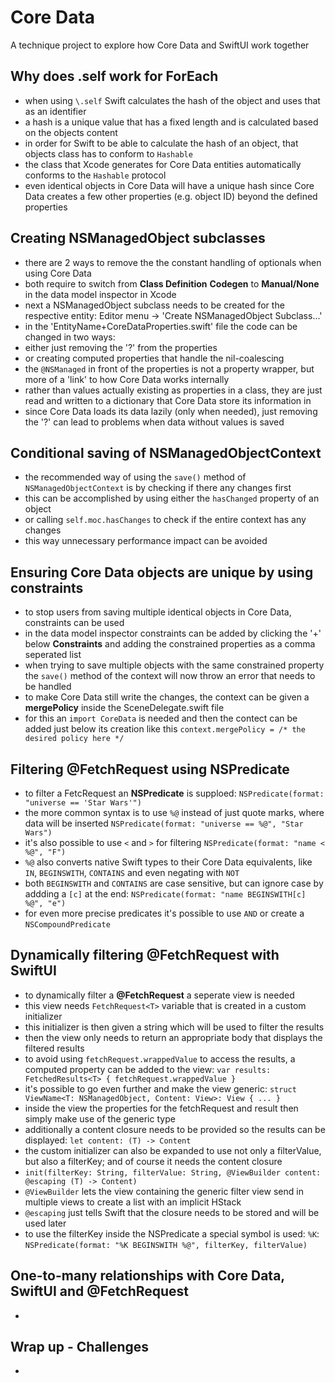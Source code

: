 # Core Data
A technique project to explore how Core Data and SwiftUI work together

## Why does \.self work for ForEach
- when using `\.self` Swift calculates the hash of the object and uses that as an identifier
- a hash is a unique value that has a fixed length and is calculated based on the objects content
- in order for Swift to be able to calculate the hash of an object, that objects class has to conform to `Hashable`
- the class that Xcode generates for Core Data entities automatically conforms to the `Hashable` protocol
- even identical objects in Core Data will have a unique hash since Core Data creates a few other properties (e.g. object ID) beyond the defined properties

## Creating NSManagedObject subclasses
- there are 2 ways to remove the the constant handling of optionals when using Core Data
- both require to switch from __Class Definition__ **Codegen** to __Manual/None__ in the data model inspector in Xcode
- next a NSManagedObject subclass needs to be created for the respective entity: Editor menu -> 'Create NSManagedObject Subclass...'
- in the 'EntityName+CoreDataProperties.swift' file the code can be changed in two ways:
- either just removing the '?' from the properties
- or creating computed properties that handle the nil-coalescing
- the `@NSManaged` in front of the properties is not a property wrapper, but more of a 'link' to how Core Data works internally
- rather than values actually existing as properties in a class, they are just read and written to a dictionary that Core Data store its information in
- since Core Data loads its data lazily (only when needed), just removing the '?' can lead to problems when data without values is saved

## Conditional saving of NSManagedObjectContext
- the recommended way of using the `save()` method of `NSManagedObjectContext` is by checking if there any changes first
- this can be accomplished by using either the `hasChanged` property of an object
- or calling `self.moc.hasChanges` to check if the entire context has any changes
- this way unnecessary performance impact can be avoided

## Ensuring Core Data objects are unique by using constraints
- to stop users from saving multiple identical objects in Core Data, constraints can be used
- in the data model inspector constraints can be added by clicking the '+' below **Constraints** and adding the constrained properties as a comma seperated list
- when trying to save multiple objects with the same constrained property the `save()` method of the context will now throw an error that needs to be handled
- to make Core Data still write the changes, the context can be given a **mergePolicy** inside the SceneDelegate.swift file
- for this an `import CoreData` is needed and then the contect can be added just below its creation like this `context.mergePolicy = /* the desired policy here */`

## Filtering @FetchRequest using NSPredicate
- to filter a FetcRequest an **NSPredicate** is supploed: `NSPredicate(format: "universe == 'Star Wars'")`
- the more common syntax is to use `%@` instead of just quote marks, where data will be inserted `NSPredicate(format: "universe == %@", "Star Wars")`
- it's also possible to use `<` and `>` for filtering `NSPredicate(format: "name < %@", "F")`
- `%@` also converts native Swift types to their Core Data equivalents, like `IN`, `BEGINSWITH`, `CONTAINS` and even negating with `NOT`
- both `BEGINSWITH` and `CONTAINS` are case sensitive, but can ignore case by addding a `[c]` at the end: `NSPredicate(format: "name BEGINSWITH[c] %@", "e")`
- for even more precise predicates it's possible to use `AND` or create a `NSCompoundPredicate`

## Dynamically filtering @FetchRequest with SwiftUI
- to dynamically filter a __@FetchRequest__ a seperate view is needed
- this view needs `FetchRequest<T>` variable that is created in a custom initializer
- this initializer is then given a string which will be used to filter the results
- then the view only needs to return an appropriate body that displays the filtered results
- to avoid using `fetchRequest.wrappedValue` to access the results, a computed property can be added to the view: `var results: FetchedResults<T> { fetchRequest.wrappedValue }`
- it's possible to go even further and make the view generic: `struct ViewName<T: NSManagedObject, Content: View>: View { ... }`
- inside the view the properties for the fetchRequest and result then simply make use of the generic type
- additionally a content closure needs to be provided so the results can be displayed: `let content: (T) -> Content`
- the custom initializer can also be expanded to use not only a filterValue, but also a filterKey; and of course it needs the content closure
- `init(filterKey: String, filterValue: String, @ViewBuilder content: @escaping (T) -> Content)`
- `@ViewBuilder` lets the view containing the generic filter view send in multiple views to create a list with an implicit HStack
- `@escaping` just tells Swift that the closure needs to be stored and will be used later
- to use the filterKey inside the NSPredicate a special symbol is used: `%K`: `NSPredicate(format: "%K BEGINSWITH %@", filterKey, filterValue)`

## One-to-many relationships with Core Data, SwiftUI and @FetchRequest
- 

## Wrap up - Challenges
- 
